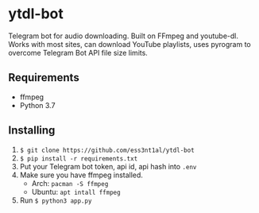 # ytdl-bot

Telegram bot for audio downloading. Built on FFmpeg and youtube-dl. Works with most sites, can download YouTube playlists, uses pyrogram to overcome Telegram Bot API file size limits.

## Requirements

- ffmpeg
- Python 3.7

## Installing

1. `$ git clone https://github.com/ess3nt1al/ytdl-bot`
2. `$ pip install -r requirements.txt`
3. Put your Telegram bot token, api id, api hash into `.env`
4. Make sure you have ffmpeg installed.
   - Arch: `pacman -S ffmpeg`
   - Ubuntu: `apt intall ffmpeg`
5. Run `$ python3 app.py`
